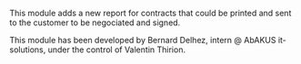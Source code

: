 This module adds a new report for contracts that could be printed and sent to the customer to be negociated and signed.    

This module has been developed by Bernard Delhez, intern @ AbAKUS it-solutions, under the control of Valentin Thirion.
